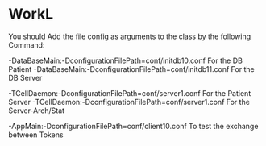# WorkL
You should Add the file config as arguments to the class by the following Command:

-DataBaseMain:-DconfigurationFilePath=conf/initdb10.conf For the DB Patient
-DataBaseMain:-DconfigurationFilePath=conf/initdb11.conf For the DB Server

-TCellDaemon:-DconfigurationFilePath=conf/server1.conf For the Patient Server
-TCellDaemon:-DconfigurationFilePath=conf/server1.conf For the Server-Arch/Stat

-AppMain:-DconfigurationFilePath=conf/client10.conf To test the exchange between Tokens



 
